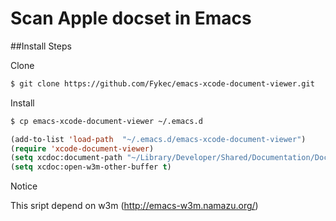 Scan Apple docset in Emacs
======

##Install Steps

Clone

```bash
$ git clone https://github.com/Fykec/emacs-xcode-document-viewer.git
```

Install

```bash
$ cp emacs-xcode-document-viewer ~/.emacs.d
```

```lisp
(add-to-list 'load-path  "~/.emacs.d/emacs-xcode-document-viewer")
(require 'xcode-document-viewer)
(setq xcdoc:document-path "~/Library/Developer/Shared/Documentation/DocSets/com.apple.adc.documentation.AppleiOS6.0.iOSLibrary.docset")
(setq xcdoc:open-w3m-other-buffer t)
```

Notice

This sript depend on w3m (http://emacs-w3m.namazu.org/)